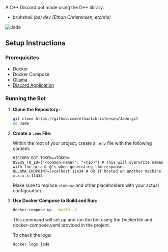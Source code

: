 A C++ Discord bot made using the D++ library.
- _bruhshell (bs) dev (Ethan Christensen, etchris)_

![Jade](https://github.com/user-attachments/assets/1045f56f-ab7d-4f3f-ae78-5f66201c0242)

## Setup Instructions

### Prerequisites
- Docker
- Docker Compose
- [Ollama](https://ollama.com/)
- [Discord Application](https://discord.com/developers/applications)

### Running the Bot

1. **Clone the Repository:**

    ```bash
    git clone https://github.com/ethanlchristensen/Jade.git
    cd Jade
    ```

2. **Create a `.env` File:**

    Within the root of your project, create a `.env` file with the following content:

    ```
    DISCORD_BOT_TOKEN=<TOKEN>
    USERS_TO_ID={"<common-name>": "<@ID>"} # This will overwrite names with the actaul @'s when generating llm responses
    OLLAMA_ENDPOINT=localhost:11434 # OR if hosted on another machine x.x.x.x:11434
    ```
   
   Make sure to replace `<token>` and other placeholders with your actual configuration.

3. **Use Docker Compose to Build and Run:**

   ```bash
   docker-compose up --build -d
   ```
   This command will set up and run the bot using the Dockerfile and docker-compose.yaml provided in the project.

   To check the logs:
   ```bash
   docker logs jade   
   ```